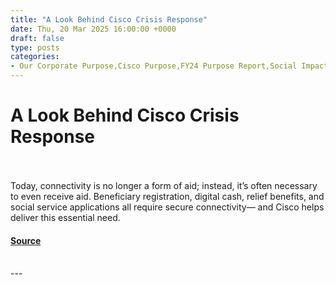 ```yaml
---
title: "A Look Behind Cisco Crisis Response"
date: Thu, 20 Mar 2025 16:00:00 +0000
draft: false
type: posts
categories: 
- Our Corporate Purpose,Cisco Purpose,FY24 Purpose Report,Social Impact and Inclusion Office
---
```

# A Look Behind Cisco Crisis Response

<br/>

<br/>
Today, connectivity is no longer a form of aid; instead, it’s often necessary to even receive aid. Beneficiary registration, digital cash, relief benefits, and social service applications all require secure connectivity— and Cisco helps deliver this essential need.

#### [Source](https://blogs.cisco.com/our-corporate-purpose/a-look-behind-cisco-crisis-response)

<br/>
---

